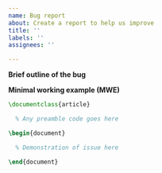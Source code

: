 ```yaml
---
name: Bug report
about: Create a report to help us improve
title: ''
labels: ''
assignees: ''

---
```


<!-- Your issue may already have been reported!  Please search the
    existing issues before opening a new one. -->

**Brief outline of the bug**

<!-- A clear and concise description of what the bug is. -->

**Minimal working example (MWE)**

<!-- Every bug report MUST INCLUDE a MWE. If you think your bug report
    does not need a MWE, please outline below why. -->

```latex
\documentclass{article}

  % Any preamble code goes here

\begin{document}

  % Demonstration of issue here

\end{document}
```
